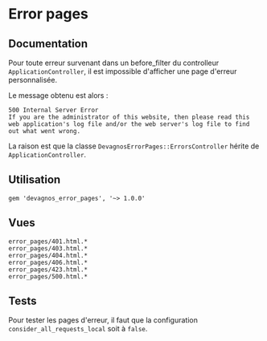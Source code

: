 # Error pages

## Documentation

Pour toute erreur survenant dans un before_filter du controlleur `ApplicationController`, il est impossible d'afficher une page d'erreur personnalisée.

Le message obtenu est alors :

	500 Internal Server Error
	If you are the administrator of this website, then please read this web application's log file and/or the web server's log file to find out what went wrong.

La raison est que la classe `DevagnosErrorPages::ErrorsController` hérite de `ApplicationController`.

## Utilisation

	gem 'devagnos_error_pages', '~> 1.0.0'

## Vues

	error_pages/401.html.*
	error_pages/403.html.*
	error_pages/404.html.*
	error_pages/406.html.*
	error_pages/423.html.*
	error_pages/500.html.*

## Tests

Pour tester les pages d'erreur, il faut que la configuration `consider_all_requests_local` soit à `false`.